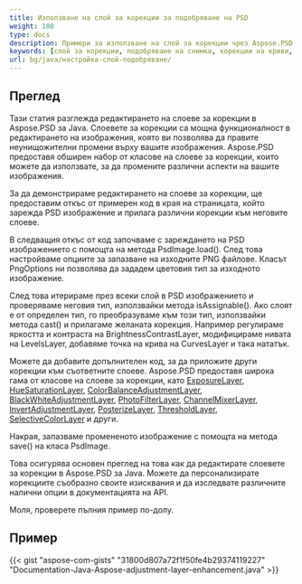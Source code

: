 ```yaml
---
title: Използване на слой за корекции за подобряване на PSD
weight: 100
type: docs
description: Примери за използване на слой за корекции чрез Aspose.PSD за Java
keywords: [слой за корекции, подобряване на снимка, корекции на криви, подобряване на нивата, обръщане, филтър за снимки,  psd api, java, примерен код]
url: bg/java/настройка-слой-подобряване/
---
```


## **Преглед**

Тази статия разглежда редактирането на слоеве за корекции в Aspose.PSD за Java. Слоевете за корекции са мощна функционалност в редактирането на изображения, която ви позволява да правите неунищожителни промени върху вашите изображения. Aspose.PSD предоставя обширен набор от класове на слоеве за корекции, които можете да използвате, за да промените различни аспекти на вашите изображения.

За да демонстрираме редактирането на слоеве за корекции, ще предоставим откъс от примерен код в края на страницата, който зарежда PSD изображение и прилага различни корекции към неговите слоеве.

В следващия откъс от код започваме с зареждането на PSD изображението с помощта на метода PsdImage.load(). След това настройваме опциите за запазване на изходните PNG файлове. Класът PngOptions ни позволява да зададем цветовия тип за изходното изображение.

След това итерираме през всеки слой в PSD изображението и проверяваме неговия тип, използвайки метода isAssignable(). Ако слоят е от определен тип, го преобразуваме към този тип, използвайки метода cast() и прилагаме желаната корекция. Например регулираме яркостта и контраста на BrightnessContrastLayer, модифицираме нивата на LevelsLayer, добавяме точка на крива на CurvesLayer и така нататък.

Можете да добавите допълнителен код, за да приложите други корекции към съответните слоеве. Aspose.PSD предоставя широка гама от класове на слоеве за корекции, като [ExposureLayer](https://reference.aspose.com/psd/java/com.aspose.psd.fileformats.psd.layers.adjustmentlayers/exposurelayer), [HueSaturationLayer](https://reference.aspose.com/psd/java/com.aspose.psd.fileformats.psd.layers.adjustmentlayers/HueSaturationLayer), [ColorBalanceAdjustmentLayer](https://reference.aspose.com/psd/java/com.aspose.psd.fileformats.psd.layers.adjustmentlayers/ColorBalanceAdjustmentLayer), [BlackWhiteAdjustmentLayer](https://reference.aspose.com/psd/java/com.aspose.psd.fileformats.psd.layers.adjustmentlayers/BlackWhiteAdjustmentLayer), [PhotoFilterLayer](https://reference.aspose.com/psd/java/com.aspose.psd.fileformats.psd.layers.adjustmentlayers/PhotoFilterLayer), [ChannelMixerLayer](https://reference.aspose.com/psd/java/com.aspose.psd.fileformats.psd.layers.adjustmentlayers/ChannelMixerLayer), [InvertAdjustmentLayer](https://reference.aspose.com/psd/java/com.aspose.psd.fileformats.psd.layers.adjustmentlayers/InvertAdjustmentLayer), [PosterizeLayer](https://reference.aspose.com/psd/java/com.aspose.psd.fileformats.psd.layers.adjustmentlayers/PosterizeLayer), [ThresholdLayer](https://reference.aspose.com/psd/java/com.aspose.psd.fileformats.psd.layers.adjustmentlayers/ThresholdLayer), [SelectiveColorLayer](https://reference.aspose.com/psd/java/com.aspose.psd.fileformats.psd.layers.adjustmentlayers/SelectiveColorLayer) и други.

Накрая, запазваме промененото изображение с помощта на метода save() на класа PsdImage.

Това осигурява основен преглед на това как да редактирате слоевете за корекции в Aspose.PSD за Java. Можете да персонализирате корекциите съобразно своите изисквания и да изследвате различните налични опции в документацията на API.

Моля, проверете пълния пример по-долу.

## **Пример**
{{< gist "aspose-com-gists" "31800d807a72f1f50fe4b29374119227" "Documentation-Java-Aspose-adjustment-layer-enhancement.java" >}}